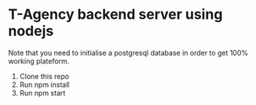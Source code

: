 # T-Agency backend server using nodejs

 Note that you need to initialise a postgresql database
 in order to get 100% working plateform.

1. Clone this repo
2. Run npm install
3. Run npm start
